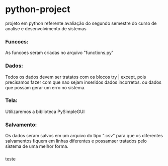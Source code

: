 # python-project
projeto em python referente avaliação do segundo semestre do curso de analise e desenvolvimento de sistemas

### Funcoes:

As funcoes seram criadas no arquivo "functions.py"

### Dados: 

Todos os dados devem ser tratatos com os blocos try | except, pois precisamos fazer com que nao sejam inseridos dados incorretos. ou dados que possam gerar um erro no sistema.


### Tela:

Utilizaremos a biblioteca PySimpleGUI 


### Salvamento:

Os dados seram salvos em um arquivo do tipo ".csv" para que os diferentes salvamentos fiquem em linhas diferentes e possamser tratados pelo sistema de uma melhor forma.


### 



teste